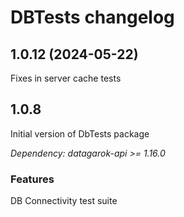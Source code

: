 # DBTests changelog

## 1.0.12 (2024-05-22)

Fixes in server cache tests


## 1.0.8

Initial version of DbTests package

*Dependency: datagarok-api >= 1.16.0*

### Features

DB Connectivity test suite
